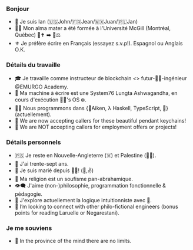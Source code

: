 ### Bonjour
- 👋 Je suis Ian (🇺🇸John/🇫🇷Jean/🇲🇽Juan/🇵🇱Jan)
- 👨‍🎓 Mon alma mater a été formée à l'Université McGill (Montréal, Québec) 📯✝️ ➡️ 📯⚖️
- ⚜️ Je préfère écrire en Français (essayez s.v.p!). Espagnol ou Anglais O.K.

### Détails du travaille
- 🎓 Je travaille comme instructeur de blockchain <> futur-👨‍🏭-ingénieur @EMURGO Academy.
- 🦄 Ma machine à écrire est une System76 Lungta Ashwagandha, en cours d'exécution 🎅🏿's OS ❄️.
- 👨‍💻 Nous programmons dans {🌳Aiken, λ Haskell, TypeScript, 🐍} (actuellement).
- 📿 We are now accepting callers for these beautiful pendant keychains!
- 📵 We are NOT accepting callers for employment offers or projects!

### Détails personnels
- 🇵🇸 Je reste en Nouvelle-Angleterre (☠️) et Palestine (🐦‍🔥).
- 🏇 J'ai trente-sept ans.
- 👫 Je suis marié depuis 📯🌞! (🤟,✌️)
- 📿 Ma religion est un soufisme pan-abrahamique.
- 👁️‍🗨️ J'aime (non-)philosophie, programmation fonctionnelle & pédagogie. 
- 🪺 J'explore actuellement la logique intuitionniste avec 🐓.
- 💞️ I’m looking to connect with other philo-fictional engineers (bonus points for reading Laruelle or Negarestani).

### Je me souviens
- 🐬 In the province of the mind there are no limits.


<!-- -
iburzynski/iburzynski is a ✨ special ✨ repository because its `README.md` (this file) appears on your GitHub profile.
You can click the Preview link to take a look at your changes.
--->
